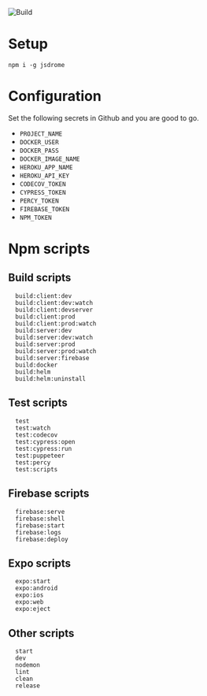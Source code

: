 ![Build](https://github.com/jsDrome/jsDrome/workflows/Build/badge.svg?branch=master)

# Setup

```shell
npm i -g jsdrome
```

# Configuration

Set the following secrets in Github and you are good to go.

  - `PROJECT_NAME`
  - `DOCKER_USER`
  - `DOCKER_PASS`
  - `DOCKER_IMAGE_NAME`
  - `HEROKU_APP_NAME`
  - `HEROKU_API_KEY`
  - `CODECOV_TOKEN`
  - `CYPRESS_TOKEN`
  - `PERCY_TOKEN`
  - `FIREBASE_TOKEN`
  - `NPM_TOKEN`

# Npm scripts

## Build scripts

```shell
  build:client:dev
  build:client:dev:watch
  build:client:devserver
  build:client:prod
  build:client:prod:watch
  build:server:dev
  build:server:dev:watch
  build:server:prod
  build:server:prod:watch
  build:server:firebase
  build:docker
  build:helm
  build:helm:uninstall
```

## Test scripts

```shell
  test
  test:watch
  test:codecov
  test:cypress:open
  test:cypress:run
  test:puppeteer
  test:percy
  test:scripts
```

## Firebase scripts

```shell
  firebase:serve
  firebase:shell
  firebase:start
  firebase:logs
  firebase:deploy
```

## Expo scripts

```shell
  expo:start
  expo:android
  expo:ios
  expo:web
  expo:eject
```

## Other scripts

```shell
  start
  dev
  nodemon
  lint
  clean
  release
```
